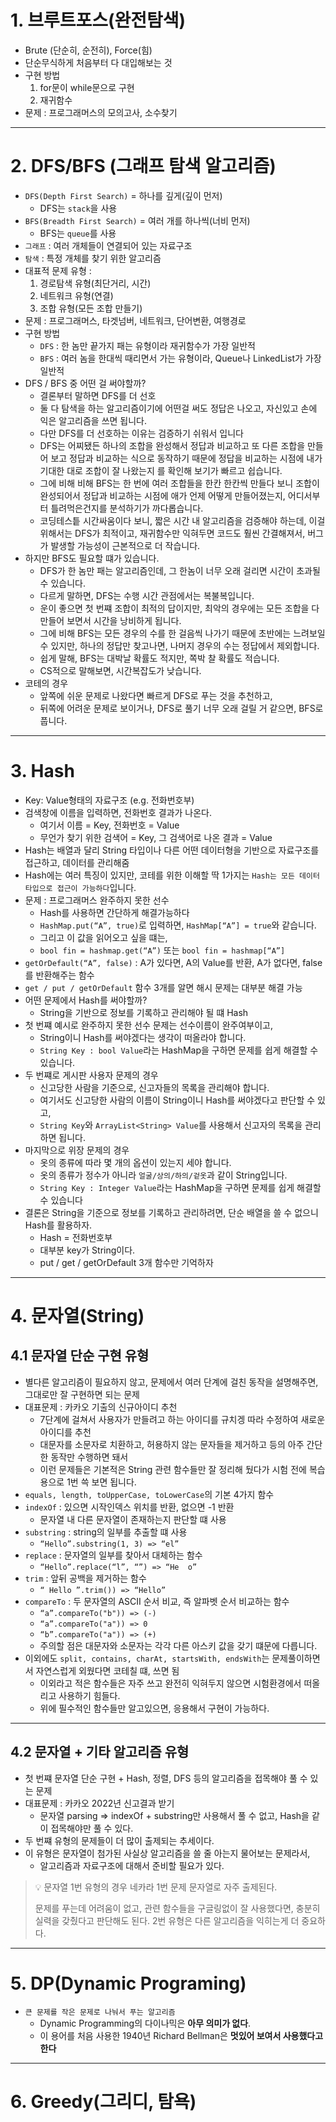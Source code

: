# 1. 브루트포스(완전탐색)

- Brute (단순히, 순전히), Force(힘)
- 단순무식하게 처음부터 다 대입해보는 것
- 구현 방법
  1. for문이 while문으로 구현
  2. 재귀함수
- 문제 : 프로그래머스의 모의고사, 소수찾기

---

# 2. DFS/BFS (그래프 탐색 알고리즘)

- `DFS(Depth First Search)` = 하나를 깊게(깊이 먼저)
  - DFS는 `stack`을 사용
- `BFS(Breadth First Search)` = 여러 개를 하나씩(너비 먼저)
  - BFS는 `queue`를 사용
- `그래프` : 여러 개체들이 연결되어 있는 자료구조
- `탐색` : 특정 개체를 찾기 위한 알고리즘
- 대표적 문제 유형 :
  1. 경로탐색 유형(최단거리, 시간)
  2. 네트워크 유형(연결)
  3. 조합 유형(모든 조합 만들기)
- 문제 : 프로그래머스, 타겟넘버, 네트워크, 단어변환, 여행경로
- 구현 방법
  - `DFS` : 한 놈만 끝가지 패는 유형이라 재귀함수가 가장 일반적
  - `BFS` : 여러 놈을 한대씩 때리면서 가는 유형이라, Queue나 LinkedList가 가장 일반적
- DFS / BFS 중 어떤 걸 써야할까?
  - 결론부터 말하면 DFS를 더 선호
  - 둘 다 탐색을 하는 알고리즘이기에 어떤걸 써도 정답은 나오고, 자신있고 손에 익은 알고리즘을 쓰면 됩니다.
  - 다만 DFS를 더 선호하는 이유는 검증하기 쉬워서 입니다
  - DFS는 어찌됐든 하나의 조합을 완성해서 정답과 비교하고 또 다른 조합을 만들어 보고 정답과 비교하는 식으로 동작하기 때문에 정답을 비교하는 시점에 내가 기대한 대로 조합이 잘 나왔는지 를 확인해 보기가 빠르고 쉽습니다.
  - 그에 비해 비해 BFS는 한 번에 여러 조합들을 한칸 한칸씩 만들다 보니 조합이 완성되어서 정답과 비교하는 시점에 애가 언제 어떻게 만들어졌는지, 어디서부터 틀려먹은건지를 분석하기가 까다롭습니다.
  - 코딩테스틑 시간싸움이다 보니, 짧은 시간 내 알고리즘을 검증해야 하는데, 이걸 위해서는 DFS가 최적이고, 재귀함수만 익혀두면 코드도 훨씬 간결해져서, 버그가 발생할 가능성이 근본적으로 더 작습니다.
- 하지만 BFS도 필요할 떄가 있습니다.
  - DFS가 한 놈만 패는 알고리즘인데, 그 한놈이 너무 오래 걸리면 시간이 초과될 수 있습니다.
  - 다르게 말하면, DFS는 수행 시간 관점에서는 복불복입니다.
  - 운이 좋으면 첫 번쨰 조합이 최적의 답이지만, 최악의 경우에는 모든 조합을 다 만들어 보면서 시간을 낭비하게 됩니다.
  - 그에 비해 BFS는 모든 경우의 수를 한 걸음씩 나가기 때문에 초반에는 느려보일 수 있지만, 하나의 정답만 찾고나면, 나머지 경우의 수는 정답에서 제외합니다.
  - 쉽게 말해, BFS는 대박날 확률도 적지만, 쪽박 찰 확률도 적습니다.
  - CS적으로 말해보면, 시간복잡도가 낮습니다.
- 코테의 경우
  - 앞쪽에 쉬운 문제로 나왔다면 빠르게 DFS로 푸는 것을 추천하고,
  - 뒤쪽에 어려운 문제로 보이거나, DFS로 풀기 너무 오래 걸릴 거 같으면, BFS로 풉니다.

---

# 3. Hash

- Key: Value형태의 자료구조 (e.g. 전화번호부)
- 검색창에 이름을 입력하면, 전화번호 결과가 나온다.
  - 여기서 이름 = Key, 전화번호 = Value
  - 무언가 찾기 위한 검색어 = Key, 그 검색어로 나온 결과 = Value
- Hash는 배열과 달리 String 타입이나 다른 어떤 데이터형을 기반으로 자료구조를 접근하고, 데이터를 관리해줌
- Hash에는 여러 특징이 있지만, 코테를 위한 이해할 딱 1가지는 `Hash는 모든 데이터 타입으로 접근이 가능하다`입니다.
- 문제 : 프로그래머스 완주하지 못한 선수
  - Hash를 사용하면 간단하게 해결가능하다
  - `HashMap.put(“A”, true)`로 입력하면, `HashMap[“A”] = true`와 같습니다.
  - 그리고 이 값을 읽어오고 싶을 떄는,
  - `bool fin = hashmap.get(“A”)` 또는 `bool fin = hashmap[“A”]`
- `getOrDefault(“A”, false)` : A가 있다면, A의 Value를 반환, A가 없다면, false를 반환해주는 함수
- `get / put / getOrDefault` 함수 3개를 알면 해시 문제는 대부분 해결 가능
- 어떤 문제에서 Hash를 써야할까?
  - String을 기반으로 정보를 기록하고 관리해야 될 떄 Hash
- 첫 번쨰 예시로 완주하지 못한 선수 문제는 선수이름이 완주여부이고,
  - String이니 Hash를 써야겠다는 생각이 떠올라야 합니다.
  - `String Key : bool Value`라는 HashMap을 구하면 문제를 쉽게 해결할 수 있습니다.
- 두 번쨰로 게시판 사용자 문제의 경우
  - 신고당한 사람을 기준으로, 신고자들의 목록을 관리해야 합니다.
  - 여기서도 신고당한 사람의 이름이 String이니 Hash를 써야겠다고 판단할 수 있고,
  - `String Key`와 `ArrayList<String> Value`를 사용해서 신고자의 목록을 관리하면 됩니다.
- 마지막으로 위장 문제의 경우
  - 옷의 종류에 따라 몇 개의 옵션이 있는지 세야 합니다.
  - 옷의 종류가 정수가 아니라 `얼굴/상의/하의/겉옷`과 같이 String입니다.
  - `String Key : Integer Value`라는 HashMap을 구하면 문제를 쉽게 해결할 수 있습니다
- 결론은 String을 기준으로 정보를 기록하고 관리하려면, 단순 배열을 쓸 수 없으니 Hash를 활용하자.
  - Hash = 전화번호부
  - 대부분 key가 String이다.
  - put / get / getOrDefault 3개 함수만 기억하자

---

# 4. 문자열(String)

## 4.1 문자열 단순 구현 유형

- 별다른 알고리즘이 필요하지 않고, 문제에서 여러 단계에 걸친 동작을 설명해주면, 그대로만 잘 구현하면 되는 문제
- 대표문제 : 카카오 기출의 신규아이디 추천
  - 7단계에 걸쳐서 사용자가 만들려고 하는 아이디를 규치겡 따라 수정하여 새로운 아이디를 추천
  - 대문자를 소문자로 치환하고, 허용하지 않는 문자들을 제거하고 등의 아주 간단한 동작만 수행하면 돼서
  - 이런 문제들은 기본적은 String 관련 함수들만 잘 정리해 뒀다가 시험 전에 복습용으로 1번 쓱 보면 됩니다.
- `equals, length, toUpperCase, toLowerCase`의 기본 4가지 함수
- `indexOf` : 있으면 시작인덱스 위치를 반환, 없으면 -1 반환
  - 문자열 내 다른 문자열이 존재하는지 판단할 떄 사용
- `substring` : string의 일부를 추출할 떄 사용
  - `“Hello”.substring(1, 3) => “el”`
- `replace` : 문자열의 일부를 찾아서 대체하는 함수
  - `“Hello”.replace(“l”, “”) => “He  o”`
- `trim` : 앞뒤 공백을 제거하는 함수
  - `“ Hello ”.trim()) => “Hello”`
- `compareTo` : 두 문자열의 ASCII 순서 비교, 즉 알파벳 순서 비교하는 함수
  - `“a”.compareTo("b")) => (-)`
  - `“a”.compareTo("a")) => 0`
  - `“b”.compareTo("a")) => (+)`
  - 주의할 점은 대문자와 소문자는 각각 다른 아스키 값을 갖기 떄문에 다릅니다.
- 이외에도 `split, contains, charAt, startsWith, endsWith`는 문제풀이하면서 자연스럽게 외웠다면 코테칠 떄, 쓰면 됨
  - 이외라고 적은 함수들은 자주 쓰고 완전히 익혀두지 않으면 시험환경에서 떠올리고 사용하기 힘들다.
  - 위에 필수적인 함수들만 알고있으면, 응용해서 구현이 가능하다.

---

## 4.2 문자열 + 기타 알고리즘 유형

- 첫 번쨰 문자열 단순 구현 + Hash, 정렬, DFS 등의 알고리즘을 접목해야 풀 수 있는 문제
- 대표문제 : 카카오 2022년 신고결과 받기
  - 문자열 parsing => indexOf + substring만 사용해서 풀 수 없고, Hash을 같이 접목해야만 풀 수 있다.
- 두 번쨰 유형의 문제들이 더 많이 출제되는 추세이다.
- 이 유형은 문자열이 첨가된 사실상 알고리즘을 쓸 줄 아는지 물어보는 문제라서,
  - 알고리즘과 자료구조에 대해서 준비할 필요가 있다.

> 💡 문자열 1번 유형의 경우 네카라 1번 문제 문자열로 자주 출제된다.
>
> 문제를 푸는데 어려움이 없고, 관련 함수들을 구글링없이 잘 사용했다면, 충분히 실력을 갖췄다고 판단해도 된다.
> 2번 유형은 다른 알고리즘을 익히는게 더 중요하다.

---

# 5. DP(Dynamic Programing)

- `큰 문제를 작은 문제로 나눠서 푸는 알고리즘`
  - Dynamic Programming의 다이나믹은 **아무 의미가 없다**.
  - 이 용어를 처음 사용한 1940년 Richard Bellman은 **멋있어 보여서 사용했다고 한다**

---

# 6. Greedy(그리디, 탐욕)
